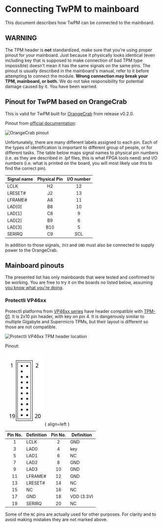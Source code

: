 # Connecting TwPM to mainboard

This document describes how TwPM can be connected to the mainboard.

## WARNING

The TPM header is **not** standardized, make sure that you're using proper
pinout for your mainboard. Just because it physically looks identical (even
including key that is supposed to make connection of bad TPM type impossible)
doesn't mean it has the same signals on the same pins. The pinout is usually
described in the mainboard's manual, refer to it before attempting to connect
the module. **Wrong connection may break your TPM, mainboard, or both.** We do
not take responsibility for potential damage caused by it. You have been warned.

## Pinout for TwPM based on OrangeCrab

This is valid for TwPM built for [OrangeCrab](https://github.com/orangecrab-fpga/orangecrab-hardware)
from release v0.2.0.

Pinout from [official documentation](https://orangecrab-fpga.github.io/orangecrab-hardware/docs/pinout/):

![OrangeCrab pinout](https://orangecrab-fpga.github.io/orangecrab-hardware/docs/r0.2/OrangeCrab_r0.2_pinout.png)

Unfortunately, there are many different labels assigned to each pin. Each of the
types of identification is important to different group of people, or for
different tasks. The table below maps signal names to physical pin numbers (i.e.
as they are described in .lpf files, this is what FPGA tools need) and I/O
numbers (i.e. what is printed on the board, you will most likely use this to
find the correct pin).

| Signal name | Physical Pin | I/O number |
|-------------|:------------:|:----------:|
| LCLK        | H2           | 12         |
| LRESET#     | J2           | 13         |
| LFRAME#     | A8           | 11         |
| LAD[0]      | B8           | 10         |
| LAD[1]      | C8           | 9          |
| LAD[2]      | B9           | 6          |
| LAD[3]      | B10          | 5          |
| SERIRQ      | C9           | SCL        |

In addition to those signals, `3V3` and `GND` must also be connected to supply
power to the OrangeCrab.

## Mainboard pinouts

The presented list has only mainboards that were tested and confirmed to be
working. You are free to try it on the boards no listed below, assuming
[you know what you're doing](#warning).

### Protectli VP46xx

Protectli platforms from [VP46xx series](https://eu.protectli.com/vault-6-port/)
have header compatible with [TPM-01](https://kb.protectli.com/kb/tpm-on-the-vault/#articleTOC_1).
It is 2x10 pin header, with key on pin 4. It is dangerously similar to multiple
Gigabyte and Supermicro TPMs, but their layout is different so those are not
compatible.

![Protectli VP46xx TPM header location](https://kb.protectli.com/wp-content/uploads/sites/9/2023/06/VP4600_TPM_2-1024x732.jpg)

Pinout:

![Protectli VP46xx TPM pinout](/images/pinout-2x10-key4-vert.png){ align=left }

| Pin No. | Definition | Pin No. | Definition |
|:-------:|------------|:-------:|------------|
| 1       | LCLK       | 2       | GND        |
| 3       | LAD0       | 4       | key        |
| 5       | LAD1       | 6       | NC         |
| 7       | LAD2       | 8       | GND        |
| 9       | LAD3       | 10      | GND        |
| 11      | LFRAME#    | 12      | GND        |
| 13      | LRESET#    | 14      | NC         |
| 15      | NC         | 16      | NC         |
| 17      | GND        | 18      | VDD (3.3V) |
| 19      | SERIRQ     | 20      | NC         |

Some of the `NC` pins are actually used for other purposes. For clarity and to
avoid making mistakes they are not marked above.
